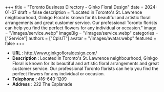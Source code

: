 +++
title = "Toronto Business Directory - Ginko Floral Design"
date = 2024-01-07
draft = false
description = "Located in Toronto's St. Lawrence neighbourhood, Ginkgo Floral is known for its beautiful and artistic floral arrangements and great customer service. Our professional Toronto florists can help you find the perfect flowers for any individual or occasion."
image = "/images/service.webp"
imageBig = "/images/service.webp"
categories = ["Service"]
authors = ["CplsIT"]
avatar = "/images/avatar.webp"
featured = false
+++


* **URL** :  http://www.ginkgofloraldesign.com/
* **Description** : Located in Toronto's St. Lawrence neighbourhood, Ginkgo Floral is known for its beautiful and artistic floral arrangements and great customer service. Our professional Toronto florists can help you find the perfect flowers for any individual or occasion.
* **Telephone** : 416-640-1209
* **Address** : 222 The Esplanade